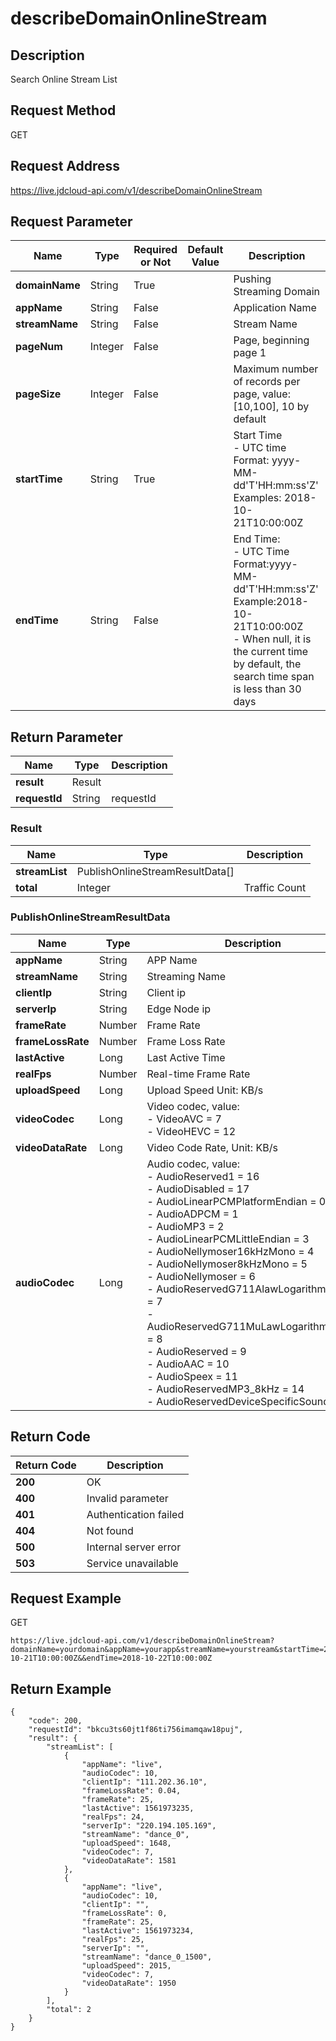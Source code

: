 # describeDomainOnlineStream


## Description
Search Online Stream List

## Request Method
GET

## Request Address
https://live.jdcloud-api.com/v1/describeDomainOnlineStream


## Request Parameter
|Name|Type|Required or Not|Default Value|Description|
|---|---|---|---|---|
|**domainName**|String|True| |Pushing Streaming Domain|
|**appName**|String|False| |Application Name|
|**streamName**|String|False| |Stream Name|
|**pageNum**|Integer|False| |Page, beginning page 1<br>|
|**pageSize**|Integer|False| |Maximum number of records per page, value: [10,100], 10 by default<br>|
|**startTime**|String|True| |Start Time<br>- UTC time<br>  Format: yyyy-MM-dd'T'HH:mm:ss'Z'<br>  Examples: 2018-10-21T10:00:00Z<br>|
|**endTime**|String|False| |End Time:<br>- UTC Time<br>  Format:yyyy-MM-dd'T'HH:mm:ss'Z'<br>  Example:2018-10-21T10:00:00Z<br>- When null, it is the current time by default, the search time span is less than 30 days<br>|


## Return Parameter
|Name|Type|Description|
|---|---|---|
|**result**|Result| |
|**requestId**|String|requestId|

### Result
|Name|Type|Description|
|---|---|---|
|**streamList**|PublishOnlineStreamResultData[]| |
|**total**|Integer|Traffic Count|
### PublishOnlineStreamResultData
|Name|Type|Description|
|---|---|---|
|**appName**|String|APP Name<br>|
|**streamName**|String|Streaming Name<br>|
|**clientIp**|String|Client ip<br>|
|**serverIp**|String|Edge Node ip<br>|
|**frameRate**|Number|Frame Rate<br>|
|**frameLossRate**|Number|Frame Loss Rate<br>|
|**lastActive**|Long|Last Active Time<br>|
|**realFps**|Number|Real-time Frame Rate<br>|
|**uploadSpeed**|Long|Upload Speed  Unit: KB/s<br>|
|**videoCodec**|Long|Video codec, value: <br>- VideoAVC = 7<br>- VideoHEVC = 12<br>|
|**videoDataRate**|Long|Video Code Rate, Unit: KB/s<br>|
|**audioCodec**|Long|Audio codec, value:<br>- AudioReserved1 = 16<br>- AudioDisabled = 17<br>- AudioLinearPCMPlatformEndian = 0<br>- AudioADPCM = 1<br>- AudioMP3 = 2<br>- AudioLinearPCMLittleEndian = 3<br>- AudioNellymoser16kHzMono = 4<br>- AudioNellymoser8kHzMono = 5<br>- AudioNellymoser = 6<br>- AudioReservedG711AlawLogarithmicPCM = 7<br>- AudioReservedG711MuLawLogarithmicPCM = 8<br>- AudioReserved = 9<br>- AudioAAC = 10<br>- AudioSpeex = 11<br>- AudioReservedMP3_8kHz = 14<br>- AudioReservedDeviceSpecificSound = 15<br>|

## Return Code
|Return Code|Description|
|---|---|
|**200**|OK|
|**400**|Invalid parameter|
|**401**|Authentication failed|
|**404**|Not found|
|**500**|Internal server error|
|**503**|Service unavailable|

## Request Example
GET
```
https://live.jdcloud-api.com/v1/describeDomainOnlineStream?domainName=yourdomain&appName=yourapp&streamName=yourstream&startTime=2018-10-21T10:00:00Z&&endTime=2018-10-22T10:00:00Z
```

## Return Example
```
{
    "code": 200, 
    "requestId": "bkcu3ts60jt1f86ti756imamqaw18puj", 
    "result": {
        "streamList": [
            {
                "appName": "live", 
                "audioCodec": 10, 
                "clientIp": "111.202.36.10", 
                "frameLossRate": 0.04, 
                "frameRate": 25, 
                "lastActive": 1561973235, 
                "realFps": 24, 
                "serverIp": "220.194.105.169", 
                "streamName": "dance_0", 
                "uploadSpeed": 1648, 
                "videoCodec": 7, 
                "videoDataRate": 1581
            }, 
            {
                "appName": "live", 
                "audioCodec": 10, 
                "clientIp": "", 
                "frameLossRate": 0, 
                "frameRate": 25, 
                "lastActive": 1561973234, 
                "realFps": 25, 
                "serverIp": "", 
                "streamName": "dance_0_1500", 
                "uploadSpeed": 2015, 
                "videoCodec": 7, 
                "videoDataRate": 1950
            }
        ], 
        "total": 2
    }
}
```
